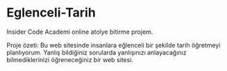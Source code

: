 # Eglenceli-Tarih
Insider Code Academi online atolye bitirme projem.

Proje özeti: Bu web sitesinde insanlara eğlenceli bir şekilde tarih öğretmeyi planlıyorum. Yanlış bildiğiniz sorularda yanlışınızı anlayacağınız bilmediklerinizi öğreneceğiniz bir web sitesi. 
